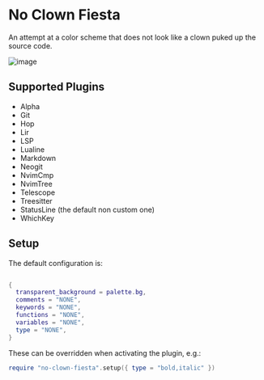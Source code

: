 # No Clown Fiesta

An attempt at a color scheme that does not look like a clown puked up the source code.

![image](https://gustafrydholm.xyz/images/no-clown-fiesta.png?)

## Supported Plugins

- Alpha
- Git
- Hop
- Lir
- LSP
- Lualine
- Markdown
- Neogit
- NvimCmp
- NvimTree
- Telescope
- Treesitter
- StatusLine (the default non custom one)
- WhichKey

## Setup
The default configuration is:

```lua

{
  transparent_background = palette.bg,
  comments = "NONE",
  keywords = "NONE",
  functions = "NONE",
  variables = "NONE",
  type = "NONE",
}
```
These can be overridden when activating the plugin, e.g.:

```lua
require "no-clown-fiesta".setup({ type = "bold,italic" })
```
